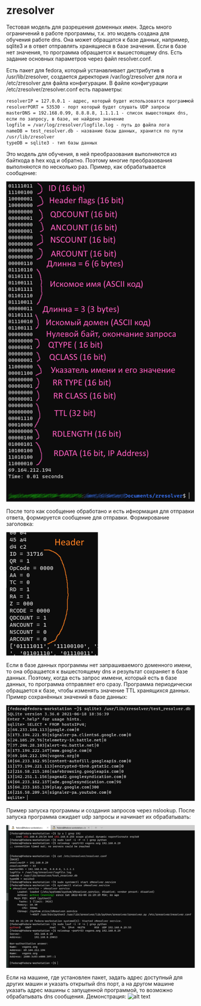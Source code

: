 # zresolver

Тестовая модель для разрешения доменных имен. Здесь много ограничений в работе программы, т.к. это модель создана для обучения работе dns. Она может обращатся к базе данных, например, sqlite3 и в ответ отправлять хранящиеся в базе значения. Если в базе нет значения, то программа обращается к вышестоящему dns. Есть задание основных параметров через файл resolver.conf.

Есть пакет для fedora, который устанавливает дистрибутив в /usr/lib/zresolver, создается директория /var/log/zresolver для лога и /etc/zresolver для файла конфигурации. В файле конфигурации /etc/zresolver/zresolver.conf есть параметры:

    resolverIP = 127.0.0.1 - адрес, который будет использоватся программой
    resolverPORT = 53530 - порт который будет слушать UDP запросы
    masterDNS = 192.168.0.99, 8.8.8.8, 1.1.1.1 - список вышестоящих dns, если по запросу, в базе, не найдено значение
    logfile = /var/log/zresolver/logfile.log - путь до файла лога
    nameDB = test_resolver.db - название базы данных, хранится по пути /usr/lib/zresolver
    typeDB = sqlite3 - тип базы данных

Это модель для обучения, в ней преобразования выполняются из байткода в hex код и обратно. Поэтому многие преобразования выполняются по несколько раз. Пример, как обрабатывается сообщение:

![alt text](https://github.com/eaxr/zresolver/blob/master/images/resolver4.png?raw=true)

После того как сообщение обработано и есть ифнормация для отправки ответа, формируется сообщение для отправки. Формирование заголовка:

![alt text](https://github.com/eaxr/zresolver/blob/master/images/resolver5.png?raw=true)

Если в базе данных программы нет запрашиваемого доменного имени, то она обращается к вышестоящему dns и результат сохраняет в базе данных. Поэтому, когда есть запрос иммени, который есть в базе данных, то программа отправляет его сразу. Программа периодически обращается к базе, чтобы изменять значение TTL хранящихся данных. Пример сохранённых значений в базе данных:

![alt text](https://github.com/eaxr/zresolver/blob/master/images/resolver23.png?raw=true)

Пример запуска программы и создания запросов через nslookup. После запуска программа ожидает udp запросы и начинает их обрабатывать:

![alt text](https://github.com/eaxr/zresolver/blob/master/images/resolver30.png?raw=true)

Если на машине, где установлен пакет, задать адрес доступный для других машин и указать открытый dns порт, а на другом машине указать адрес машины с запущенной программой, то возможно обрабатывать dns сообщения. Демонстрация:
![alt text](https://github.com/eaxr/zresolver/blob/master/images/zResolver_1.gif?raw=true)

